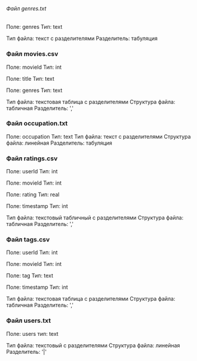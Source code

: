 
###### Файл genres.txt
Поле: genres
Тип: text

Тип файла: текст с разделителями
Разделитель: табуляция

### Файл movies.csv
Поле: movieId
Тип: int

Поле: title 
Тип: text

Поле: genres 
Тип: text

Тип файла: текстовая таблица с разделителями
Структура файла: табличная
Разделитель: ','

### Файл occupation.txt
Поле: occupation
Тип: text
Тип файла: текст с разделителями
Структура файла: линейная
Разделитель: табуляция

### Файл ratings.csv
Поле: userId
Тип: int

Поле: movieId
Тип: int

Поле: rating
Тип: real

Поле: timestamp
Тип: int

Тип файла: текстовый табличный с разделителями
Структура файла: табличная
Разделитель: ','

### Файл tags.csv
Поле: userId
Тип: int

Поле: movieId
Тип: int

Поле: tag
Тип: text

Поле: timestamp
Тип: int

Тип файла: текстовая таблица с разделителями
Структура файла: табличная
Разделитель: ','

### Файл users.txt
Поле: users
тип: text

Тип файла: текстовый с разделителями
Структура файла: линейная
Разделитель: '|'